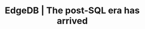 ---
name: edgedb
host: edgedb.com
origin: https://edgedb.com
pathname: /
search: ''
href: https://edgedb.com/
title: EdgeDB | The post-SQL era has arrived
ogTitle: EdgeDB | The post-SQL era has arrived
twitterTitle: EdgeDB | The post-SQL era has arrived
description: >-
  EdgeDB is an open-source database designed as a spiritual successor to SQL and
  the relational paradigm.
ogDescription: >-
  EdgeDB is an open-source database designed as a spiritual successor to SQL and
  the relational paradigm.
image: https://www.edgedb.com/logos/edb_logo_white_twitter.png
ogImage: https://www.edgedb.com/logos/edb_logo_white_twitter.png
twitterImage: https://www.edgedb.com/logos/edb_logo_white_twitter.png
keywords: ''
logo: ''

---